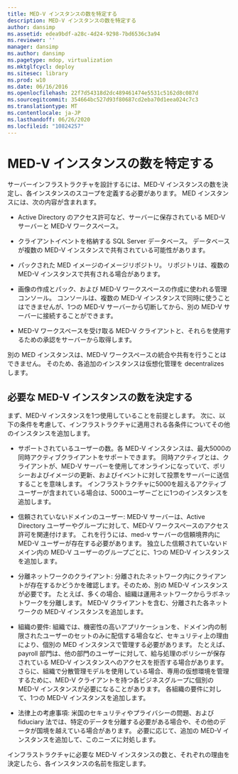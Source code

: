 ```yaml
---
title: MED-V インスタンスの数を特定する
description: MED-V インスタンスの数を特定する
author: dansimp
ms.assetid: edea9bdf-a28c-4d24-9298-7bd6536c3a94
ms.reviewer: ''
manager: dansimp
ms.author: dansimp
ms.pagetype: mdop, virtualization
ms.mktglfcycl: deploy
ms.sitesec: library
ms.prod: w10
ms.date: 06/16/2016
ms.openlocfilehash: 22f7d54318d2dc489461474e5531c5162d8c087d
ms.sourcegitcommit: 354664bc527d93f80687cd2eba70d1eea024c7c3
ms.translationtype: MT
ms.contentlocale: ja-JP
ms.lasthandoff: 06/26/2020
ms.locfileid: "10824257"
---
```

# MED-V インスタンスの数を特定する


サーバーインフラストラクチャを設計するには、MED-V インスタンスの数を決定し、各インスタンスのスコープを定義する必要があります。 MED インスタンスには、次の内容が含まれます。

-   Active Directory のアクセス許可など、サーバーに保存されている MED-V サーバーと MED-V ワークスペース。

-   クライアントイベントを格納する SQL Server データベース。 データベースが複数の MED-V インスタンスで共有されている可能性があります。

-   パックされた MED イメージのイメージリポジトリ。 リポジトリは、複数の MED-V インスタンスで共有される場合があります。

-   画像の作成とパック、および MED-V ワークスペースの作成に使われる管理コンソール。 コンソールは、複数の MED-V インスタンスで同時に使うことはできませんが、1つの MED-V サーバーから切断してから、別の MED-V サーバーに接続することができます。

-   MED-V ワークスペースを受け取る MED-V クライアントと、それらを使用するための承認をサーバーから取得します。

別の MED インスタンスは、MED-V ワークスペースの統合や共有を行うことはできません。 そのため、各追加のインスタンスは仮想化管理を decentralizes します。

## 必要な MED-V インスタンスの数を決定する


まず、MED-V インスタンスを1つ使用していることを前提とします。 次に、以下の条件を考慮して、インフラストラクチャに適用される各条件についてその他のインスタンスを追加します。

-   サポートされているユーザーの数。各 MED-V インスタンスは、最大5000の同時アクティブクライアントをサポートできます。 同時アクティブとは、クライアントが、MED-V サーバーを使用してオンラインになっていて、ポリシーおよびイメージの更新、およびイベントに対して投票をサーバーに送信することを意味します。 インフラストラクチャに5000を超えるアクティブユーザーが含まれている場合は、5000ユーザーごとに1つのインスタンスを追加します。

-   信頼されていないドメインのユーザー: MED-V サーバーは、Active Directory ユーザーやグループに対して、MED-V ワークスペースのアクセス許可を関連付けます。 これを行うには、med-v サーバーの信頼境界内に MED-V ユーザーが存在する必要があります。 独立した信頼されていないドメイン内の MED-V ユーザーのグループごとに、1つの MED-V インスタンスを追加します。

-   分離ネットワークのクライアント: 分離されたネットワーク内にクライアントが存在するかどうかを確認します。そのため、別の MED-V インスタンスが必要です。 たとえば、多くの場合、組織は運用ネットワークからラボネットワークを分離します。 MED-V クライアントを含む、分離された各ネットワークの MED-V インスタンスを追加します。

-   組織の要件: 組織では、機密性の高いアプリケーションを、ドメイン内の制限されたユーザーのセットのみに配信する場合など、セキュリティ上の理由により、個別の MED インスタンスで管理する必要があります。 たとえば、payroll 部門は、他の部門のユーザーに対して、給与処理のポリシーが保存されている MED-V インスタンスへのアクセスを拒否する場合があります。 さらに、組織で分散管理モデルを使用している場合、専用の仮想環境を管理するために、MED-V クライアントを持つ各ビジネスグループに個別の MED-V インスタンスが必要になることがあります。 各組織の要件に対して、1つの MED-V インスタンスを追加します。

-   法律上の考慮事項: 米国のセキュリティやプライバシーの問題、および fiduciary 法では、特定のデータを分離する必要がある場合や、その他のデータが国境を越えている場合があります。 必要に応じて、追加の MED-V インスタンスを追加して、このニーズに対処します。

インフラストラクチャに必要な MED-V インスタンスの数と、それぞれの理由を決定したら、各インスタンスの名前を指定します。

 

 





